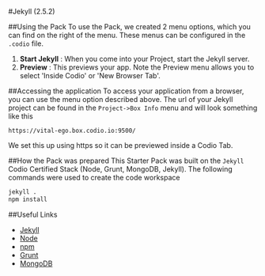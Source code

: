 #Jekyll (2.5.2)

##Using the Pack
To use the Pack, we created 2 menu options, which you can find on the right of the menu. These menus can be configured in the `.codio` file.

1. **Start Jekyll** : When you come into your Project, start the Jekyll server.
1. **Preview** : This previews your app. Note the Preview menu allows you to select 'Inside Codio' or 'New Browser Tab'. 

##Accessing the application
To access your application from a browser, you can use the menu option described above. The url of your Jekyll project can be found in the `Project->Box Info` menu and will look something like this

```
https://vital-ego.box.codio.io:9500/
```

We set this up using https so it can be previewed inside a Codio Tab.

##How the Pack was prepared
This Starter Pack was built on the `Jekyll` Codio Certified Stack (Node, Grunt, MongoDB, Jekyll). The following commands were used to create the code workspace

```bash
jekyll .
npm install
```

##Useful Links

- [Jekyll](http://jekyllrb.com/)
- [Node](http://nodejs.org/)
- [npm](https://www.npmjs.org/)
- [Grunt](http://gruntjs.com/)
- [MongoDB](https://www.mongodb.org)

